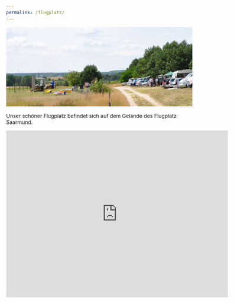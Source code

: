 ```yaml
---
permalink: /flugplatz/
---
```


![Ein schöner Sommertag](/assets/images/sommertag.jpg)

Unser schöner Flugplatz befindet sich auf dem Gelände des Flugplatz Saarmund.

<iframe src="https://www.google.com/maps/embed?pb=!1m18!1m12!1m3!1d8920.382089625835!2d13.093388306683185!3d52.31309153904169!2m3!1f0!2f0!3f0!3m2!1i1024!2i768!4f13.1!3m3!1m2!1s0x47a860770c2bab11%3A0x7be47c8adeffc9e0!2sNLV%20Modellflug%20Saarmund%20e.V.!5e0!3m2!1sen!2sde!4v1675414625779!5m2!1sen!2sde" width="600" height="450" style="border:0;" allowfullscreen="" loading="lazy" referrerpolicy="no-referrer-when-downgrade"></iframe>
